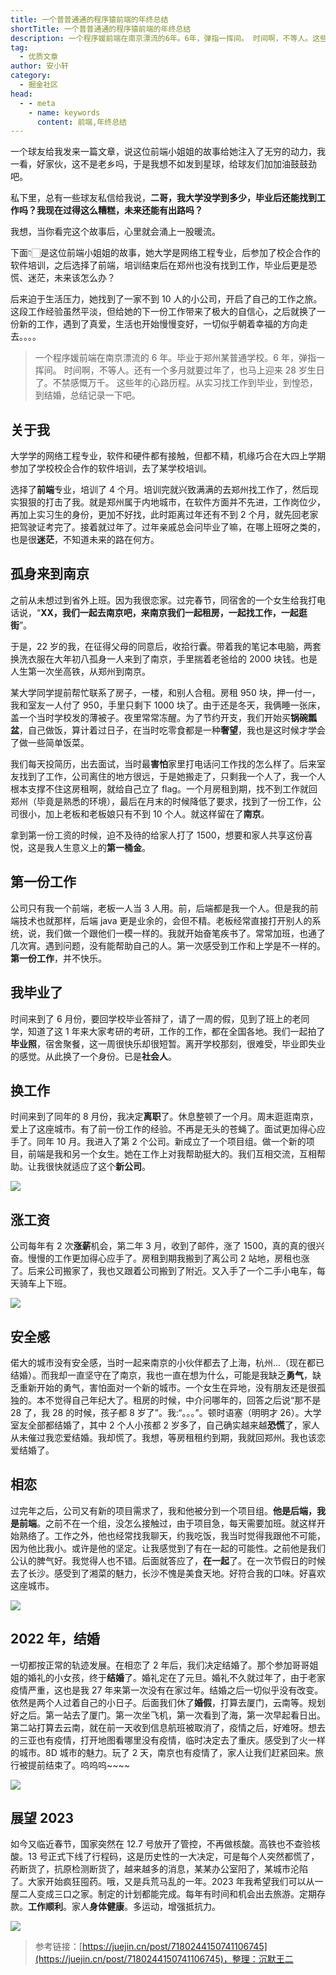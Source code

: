 ```yaml
---
title: 一个普普通通的程序猿前端的年终总结
shortTitle: 一个普普通通的程序猿前端的年终总结
description: 一个程序媛前端在南京漂流的6年。6年，弹指一挥间。 时间啊，不等人。这些年的心路历程。从实习找工作到毕业，到惶恐，到结婚，总结记录一下
tag:
  - 优质文章
author: 安小轩
category:
  - 掘金社区
head:
  - - meta
    - name: keywords
      content: 前端,年终总结
---
```


一个球友给我发来一篇文章，说这位前端小姐姐的故事给她注入了无穷的动力，我一看，好家伙，这不是老乡吗，于是我想不如发到星球，给球友们加加油鼓鼓劲吧。

私下里，总有一些球友私信给我说，**二哥，我大学没学到多少，毕业后还能找到工作吗？我现在过得这么糟糕，未来还能有出路吗？**

我想，当你看完这个故事后，心里就会涌上一股暖流。

下面👇🏻是这位前端小姐姐的故事，她大学是网络工程专业，后参加了校企合作的软件培训，之后选择了前端，培训结束后在郑州也没有找到工作，毕业后更是恐慌、迷茫，未来该怎么办？

后来迫于生活压力，她找到了一家不到 10 人的小公司，开启了自己的工作之旅。这段工作经验虽然平淡，但给她的下一份工作带来了极大的自信心，之后就换了一份新的工作，遇到了真爱，生活也开始慢慢变好，一切似乎朝着幸福的方向走去。。。。

> 一个程序媛前端在南京漂流的 6 年。毕业于郑州某普通学校。6 年，弹指一挥间。
> 时间啊，不等人。还有一个多月就要过年了，也马上迎来 28 岁生日了。不禁感慨万千。
> 这些年的心路历程。从实习找工作到毕业，到惶恐，到结婚，总结记录一下吧。

## 关于我

大学学的网络工程专业，软件和硬件都有接触，但都不精，机缘巧合在大四上学期参加了学校校企合作的软件培训，去了某学校培训。

选择了**前端**专业，培训了 4 个月。培训完就兴致满满的去郑州找工作了，然后现实狠狠的打击了我。就是郑州属于内地城市，在软件方面并不先进，工作岗位少，再加上实习生的身份，更加不好找，此时距离过年还有不到 2 个月，就先回老家把驾驶证考完了。接着就过年了。过年亲戚总会问毕业了嘛，在哪上班呀之类的，也是很**迷茫**，不知道未来的路在何方。


## 孤身来到南京

之前从未想过到省外上班。因为我很恋家。过完春节，同宿舍的一个女生给我打电话说，“**XX，我们一起去南京吧，来南京我们一起租房，一起找工作，一起逛街**”。

于是，22 岁的我，在征得父母的同意后，收拾行囊。带着我的笔记本电脑，两套换洗衣服在大年初八孤身一人来到了南京，手里揣着老爸给的 2000 块钱。也是人生第一次坐高铁，从郑州到南京。

某大学同学提前帮忙联系了房子，一楼，和别人合租。房租 950 块，押一付一，我和室友一人付了 950，手里只剩下 1000 块了。由于还是冬天，我俩睡一张床，盖一个当时学校发的薄被子。夜里常常冻醒。为了节约开支，我们开始买**锅碗瓢盆**，自己做饭，算计着过日子，在当时吃零食都是一种**奢望**，我也是这时候才学会了做一些简单饭菜。

我们每天投简历，出去面试，当时最**害怕**家里打电话问工作找的怎么样了。后来室友找到了工作，公司离住的地方很远，于是她搬走了，只剩我一个人了，我一个人根本支撑不住这房租啊，就给自己立了 flag。一个月房租到期，找不到工作就回郑州（毕竟是熟悉的环境），最后在月末的时候降低了要求，找到了一份工作，公司很小，加上老板和老板娘只有不到 10 个人。就这样留在了**南京**。

拿到第一份工资的时候，迫不及待的给家人打了 1500，想要和家人共享这份喜悦，这是我人生意义上的**第一桶金**。


## 第一份工作

公司只有我一个前端，老板一人当 3 人用。前，后端都是我一个人。但是我的前端技术也就那样，后端 java 更是业余的，会但不精。老板经常直接打开别人的系统，说，我们做一个跟他们一模一样的。我就开始奋笔疾书了。常常加班，也通了几次宵。遇到问题，没有能帮助自己的人。第一次感受到工作和上学是不一样的。**第一份工作**，并不快乐。


## 我毕业了

时间来到了 6 月份，要回学校毕业答辩了，请了一周的假，见到了班上的老同学，知道了这 1 年来大家考研的考研，工作的工作，都在全国各地。我们一起拍了**毕业照**，宿舍聚餐，这一周很快乐却很短暂。离开学校那刻，很难受，毕业即失业的感觉。从此换了一个身份。已是**社会人**。


## 换工作

时间来到了同年的 8 月份，我决定**离职**了。休息整顿了一个月。周末逛逛南京，爱上了这座城市。有了前一份工作的经验。不再是无头的苍蝇了。面试更加得心应手了。同年 10 月。我进入了第 2 个公司。新成立了一个项目组。做一个新的项目，前端是我和另一个女生。她在工作上对我帮助挺大的。我们互相交流，互相帮助。让我很快就适应了这个**新公司**。

![](https://cdn.tobebetterjavaer.com/tobebetterjavaer/images/nice-article/juejin-yigppttdcxyqddnzzj-db4ad2ea-9106-4740-9d97-a3c51fd25c34.jpg)

## 涨工资

公司每年有 2 次**涨薪**机会，第二年 3 月，收到了邮件，涨了 1500，真的真的很兴奋。慢慢的工作更加得心应手了。房租到期我搬到了离公司 2 站地，房租也涨了。后来公司搬家了，我也又跟着公司搬到了附近。又入手了一个二手小电车，每天骑车上下班。

![](https://cdn.tobebetterjavaer.com/tobebetterjavaer/images/nice-article/juejin-yigppttdcxyqddnzzj-31da3813-4840-4f44-95e6-f4d28aff3c38.jpg)

## 安全感

偌大的城市没有安全感，当时一起来南京的小伙伴都去了上海，杭州...（现在都已结婚）。而我却一直坚守在了南京，我也一直在想为什么，可能是我缺乏**勇气**，缺乏重新开始的勇气，害怕面对一个新的城市。一个女生在异地，没有朋友还是很孤独的。本不觉得自己年纪大了。租房的时候，中介问哪年的，回答之后说“那不是 28 了，我 28 的时候，孩子都 8 岁了”。我:“。。。”。顿时语塞（明明才 26）。大学室友全部都结婚了，其中 2 个人小孩都 2 岁多了，自己确实越来越**恐慌**了，家人从未催过我恋爱结婚。我却慌了。我想，等房租租约到期，我就回郑州。我也该恋爱结婚了。


## 相恋

过完年之后，公司又有新的项目需求了，我和他被分到一个项目组。**他是后端，我是前端**。之前不在一个组，没怎么接触过，由于项目急，每天需要加班。就这样开始熟络了。工作之外，他也经常找我聊天，约我吃饭，我当时觉得我跟他不可能，因为他比我小。或许是他的坚定。让我感觉到了有在一起的可能性。之前他是我们公认的脾气好。我觉得人也不错。后面就答应了，**在一起**了。在一次节假日的时候去了长沙。感受到了湘菜的魅力，长沙不愧是美食天地。好符合我的口味。好喜欢这座城市。

![](https://cdn.tobebetterjavaer.com/tobebetterjavaer/images/nice-article/juejin-yigppttdcxyqddnzzj-8988d15c-ea85-4e56-88e4-613bf183982c.jpg)

## 2022 年，结婚

一切都按正常的轨迹发展。在相恋了 2 年后，我们决定结婚了。那个参加哥哥姐姐的婚礼的小女孩，终于**结婚**了。婚礼定在了元旦。婚礼不久就过年了，由于老家疫情严重，这也是我 27 年来第一次没有在家过年。结婚之后一切似乎没有改变。依然是两个人过着自己的小日子。后面我们休了**婚假**，打算去厦门，云南等。规划好之后。第一站去了厦门。第一次坐飞机，第一次看到了海，第一次早起看日出。第二站打算去云南，就在前一天收到信息航班被取消了，疫情之后，好难呀。想去的三亚也有疫情，打开地图看哪里没有疫情，临时决定去了重庆。感受到了火一样的城市。8D 城市的魅力。玩了 2 天，南京也有疫情了，家人让我们赶紧回来。旅行被提前结束了。呜呜呜~~~~

![](https://cdn.tobebetterjavaer.com/tobebetterjavaer/images/nice-article/juejin-yigppttdcxyqddnzzj-71ed4294-04e7-41ef-ad0d-df6d80861473.jpg)


## 展望 2023

如今又临近春节，国家突然在 12.7 号放开了管控，不再做核酸。高铁也不查验核酸。13 号正式下线了行程码，这是历史性的一大决定，可是每个人突然都慌了，药断货了，抗原检测断货了，越来越多的消息，某某办公室阳了，某城市沦陷 了。大家开始疯狂囤药。哦，又是兵荒马乱的一年。2023 年我希望我们可以从一屋二人变成三口之家。制定的计划都能完成。每年有时间和机会出去旅游。定期存款。**工作顺利**。家人**身体健康**。多运动，增强抵抗力。

![](https://cdn.tobebetterjavaer.com/tobebetterjavaer/images/nice-article/juejin-yigppttdcxyqddnzzj-69d85eac-fdd4-4955-87ca-40b8fdcf5ca5.jpg)


> 参考链接：[https://juejin.cn/post/7180244150741106745](https://juejin.cn/post/7180244150741106745)，整理：沉默王二
